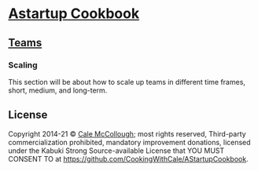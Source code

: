 # [Astartup Cookbook](../)

## [Teams](./)

### Scaling

This section will be about how to scale up teams in different time frames, short, medium, and long-term.

## License

Copyright  2014-21 © [Cale McCollough](https://cookingwithcale.org); most rights reserved, Third-party commercialization prohibited, mandatory improvement donations, licensed under the Kabuki Strong Source-available License that YOU MUST CONSENT TO at <https://github.com/CookingWithCale/AStartupCookbook>.
